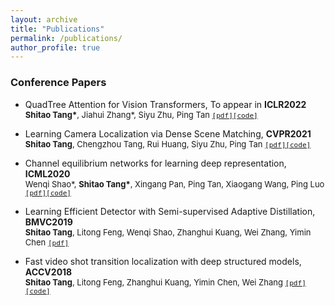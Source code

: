 ```yaml
---
layout: archive
title: "Publications"
permalink: /publications/
author_profile: true
---
```

<!-- 
{% if author.googlescholar %}
  You can also find my articles on <u><a href="{{author.googlescholar}}">my Google Scholar profile</a>.</u>
{% endif %}

{% include base_path %}

{% for post in site.publications reversed %}
  {% include archive-single.html %}
{% endfor %} -->

### Conference Papers
* QuadTree Attention for Vision Transformers, To appear in **ICLR2022**<br> <font size="2">**Shitao Tang\***, Jiahui Zhang\*, Siyu Zhu, Ping Tan [`[pdf]`](https://arxiv.org/pdf/2201.02767.pdf)[`[code]`](https://github.com/Tangshitao/QuadTreeAttention) </font> 

* Learning Camera Localization via Dense Scene Matching, **CVPR2021**<br> <font size="2">**Shitao Tang**, Chengzhou Tang, Rui Huang, Siyu Zhu, Ping Tan [`[pdf]`](https://arxiv.org/pdf/2103.16792.pdf)[`[code]`](https://github.com/Tangshitao/Dense-Scene-Matching) </font> 
* Channel equilibrium networks for learning deep representation, **ICML2020**<br> <font size="2">Wenqi Shao\*, **Shitao Tang\***, Xingang Pan, Ping Tan, Xiaogang Wang, Ping Luo [`[pdf]`](http://proceedings.mlr.press/v119/shao20a/shao20a.pdf)[`[code]`](https://github.com/Tangshitao/CENet) </font>
* Learning Efficient Detector with Semi-supervised Adaptive Distillation, **BMVC2019**<br> <font size="2">**Shitao Tang**, Litong Feng, Wenqi Shao, Zhanghui Kuang, Wei Zhang, Yimin Chen [`[pdf]`](https://arxiv.org/pdf/1901.00366.pdf?ref=https://githubhelp.com)</font>
* Fast video shot transition localization with deep structured models, **ACCV2018**<br> <font size="2">**Shitao Tang**, Litong Feng, Zhanghui Kuang, Yimin Chen, Wei Zhang [`[pdf]`](https://arxiv.org/pdf/1808.04234.pdf)[`[code]`](https://github.com/Tangshitao/ClipShots) </font>